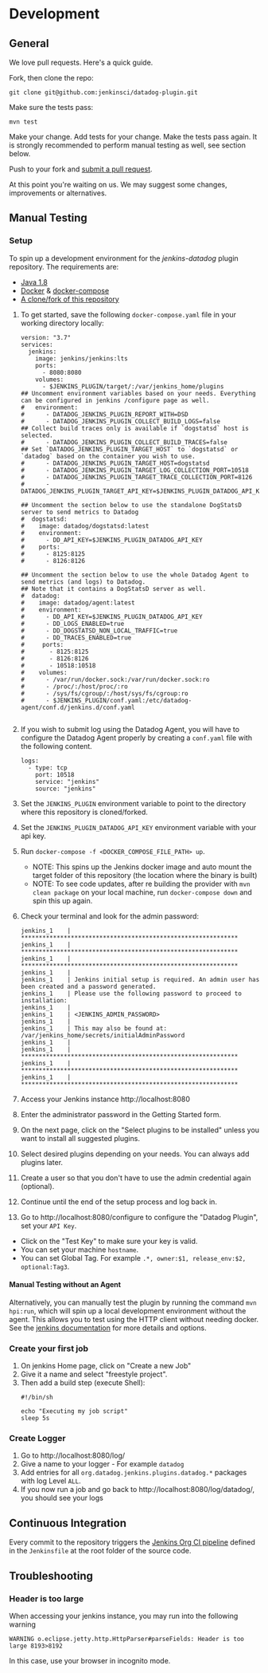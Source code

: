 # Development

## General

We love pull requests. Here's a quick guide.

Fork, then clone the repo:

    git clone git@github.com:jenkinsci/datadog-plugin.git

Make sure the tests pass:

    mvn test

Make your change. Add tests for your change. Make the tests pass again.
It is strongly recommended to perform manual testing as well, see section below.


Push to your fork and [submit a pull request][pr].

[pr]: https://github.com/your-username/datadog-plugin/compare/jenkinsci:master...master

At this point you're waiting on us. We may suggest some changes, improvements or alternatives.

## Manual Testing

### Setup

To spin up a development environment for the *jenkins-datadog* plugin repository. The requirements are:

* [Java 1.8](https://www.java.com/en/download/)
* [Docker](https://docs.docker.com/get-started/) & [docker-compose](https://docs.docker.com/compose/install/)
* [A clone/fork of this repository](https://help.github.com/en/articles/fork-a-repo)


1. To get started, save the following `docker-compose.yaml` file in your working directory locally:

    ```
    version: "3.7"
    services:
      jenkins:
        image: jenkins/jenkins:lts
        ports:
          - 8080:8080
        volumes:
          - $JENKINS_PLUGIN/target/:/var/jenkins_home/plugins
    ## Uncomment environment variables based on your needs. Everything can be configured in jenkins /configure page as well. 
    #   environment:
    #      - DATADOG_JENKINS_PLUGIN_REPORT_WITH=DSD
    #      - DATADOG_JENKINS_PLUGIN_COLLECT_BUILD_LOGS=false
    ## Collect build traces only is available if `dogstatsd` host is selected.
    #      - DATADOG_JENKINS_PLUGIN_COLLECT_BUILD_TRACES=false
    ## Set `DATADOG_JENKINS_PLUGIN_TARGET_HOST` to `dogstatsd` or `datadog` based on the container you wish to use.
    #      - DATADOG_JENKINS_PLUGIN_TARGET_HOST=dogstatsd
    #      - DATADOG_JENKINS_PLUGIN_TARGET_LOG_COLLECTION_PORT=10518
    #      - DATADOG_JENKINS_PLUGIN_TARGET_TRACE_COLLECTION_PORT=8126
    #      - DATADOG_JENKINS_PLUGIN_TARGET_API_KEY=$JENKINS_PLUGIN_DATADOG_API_KEY
      
    ## Uncomment the section below to use the standalone DogStatsD server to send metrics to Datadog
    #  dogstatsd:
    #    image: datadog/dogstatsd:latest
    #    environment:
    #      - DD_API_KEY=$JENKINS_PLUGIN_DATADOG_API_KEY
    #    ports:
    #      - 8125:8125
    #      - 8126:8126
    
    ## Uncomment the section below to use the whole Datadog Agent to send metrics (and logs) to Datadog. 
    ## Note that it contains a DogStatsD server as well.
    #  datadog:
    #    image: datadog/agent:latest
    #    environment:
    #      - DD_API_KEY=$JENKINS_PLUGIN_DATADOG_API_KEY
    #      - DD_LOGS_ENABLED=true
    #      - DD_DOGSTATSD_NON_LOCAL_TRAFFIC=true
    #      - DD_TRACES_ENABLED=true
    #     ports:
    #       - 8125:8125
    #       - 8126:8126
    #       - 10518:10518
    #    volumes:
    #      - /var/run/docker.sock:/var/run/docker.sock:ro
    #      - /proc/:/host/proc/:ro
    #      - /sys/fs/cgroup/:/host/sys/fs/cgroup:ro
    #      - $JENKINS_PLUGIN/conf.yaml:/etc/datadog-agent/conf.d/jenkins.d/conf.yaml   
               
    ```
1. If you wish to submit log using the Datadog Agent, you will have to configure the Datadog Agent properly by creating a `conf.yaml` file with the following content.

    ```
    logs:
      - type: tcp
        port: 10518
        service: "jenkins"
        source: "jenkins"
    ```
1. Set the `JENKINS_PLUGIN` environment variable to point to the directory where this repository is cloned/forked.
1. Set the `JENKINS_PLUGIN_DATADOG_API_KEY` environment variable with your api key.
1. Run `docker-compose -f <DOCKER_COMPOSE_FILE_PATH> up`.
    - NOTE: This spins up the Jenkins docker image and auto mount the target folder of this repository (the location where the binary is built)
    - NOTE: To see code updates, after re building the provider with `mvn clean package` on your local machine, run `docker-compose down` and spin this up again.
1. Check your terminal and look for the admin password:
    ```
    jenkins_1    | *************************************************************
    jenkins_1    | *************************************************************
    jenkins_1    | *************************************************************
    jenkins_1    |
    jenkins_1    | Jenkins initial setup is required. An admin user has been created and a password generated.
    jenkins_1    | Please use the following password to proceed to installation:
    jenkins_1    |
    jenkins_1    | <JENKINS_ADMIN_PASSWORD>
    jenkins_1    |
    jenkins_1    | This may also be found at: /var/jenkins_home/secrets/initialAdminPassword
    jenkins_1    |
    jenkins_1    | *************************************************************
    jenkins_1    | *************************************************************
    jenkins_1    | *************************************************************
    ``` 

1. Access your Jenkins instance http://localhost:8080
1. Enter the administrator password in the Getting Started form.
1. On the next page, click on the "Select plugins to be installed" unless you want to install all suggested plugins. 
1. Select desired plugins depending on your needs. You can always add plugins later.
1. Create a user so that you don't have to use the admin credential again (optional).
1. Continue until the end of the setup process and log back in.
1. Go to http://localhost:8080/configure to configure the "Datadog Plugin", set your `API Key`.
  - Click on the "Test Key" to make sure your key is valid.
  - You can set your machine `hostname`.
  - You can set Global Tag. For example `.*, owner:$1, release_env:$2, optional:Tag3`.
  
#### Manual Testing without an Agent

Alternatively, you can manually test the plugin by running the command `mvn hpi:run`, which will spin up a local development environment without the agent. This allows you to test using the HTTP client without needing docker. See the [jenkins documentation](https://jenkinsci.github.io/maven-hpi-plugin/run-mojo.html) for more details and options.

### Create your first job

1. On jenkins Home page, click on "Create a new Job" 
1. Give it a name and select "freestyle project".
1. Then add a build step (execute Shell):
    ```
    #!/bin/sh
    
    echo "Executing my job script"
    sleep 5s
    ```

### Create Logger
1. Go to http://localhost:8080/log/
1. Give a name to your logger - For example `datadog`
1. Add entries for all `org.datadog.jenkins.plugins.datadog.*` packages with log Level `ALL`.
1. If you now run a job and go back to http://localhost:8080/log/datadog/, you should see your logs

## Continuous Integration

Every commit to the repository triggers the [Jenkins Org CI pipeline](https://jenkins.io/doc/developer/publishing/continuous-integration/) defined in the `Jenkinsfile` at the root folder of the source code.

## Troubleshooting

### Header is too large

When accessing your jenkins instance, you may run into the following warning
```
WARNING o.eclipse.jetty.http.HttpParser#parseFields: Header is too large 8193>8192
```
In this case, use your browser in incognito mode.
